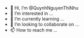 - 👋 Hi, I’m @QuynhNguyenThiNhu
- 👀 I’m interested in ...
- 🌱 I’m currently learning ...
- 💞️ I’m looking to collaborate on ...
- 📫 How to reach me ...

<!---
QuynhNguyenThiNhu/QuynhNguyenThiNhu is a ✨ special ✨ repository because its `README.md` (this file) appears on your GitHub profile.
You can click the Preview link to take a look at your changes.
--->
